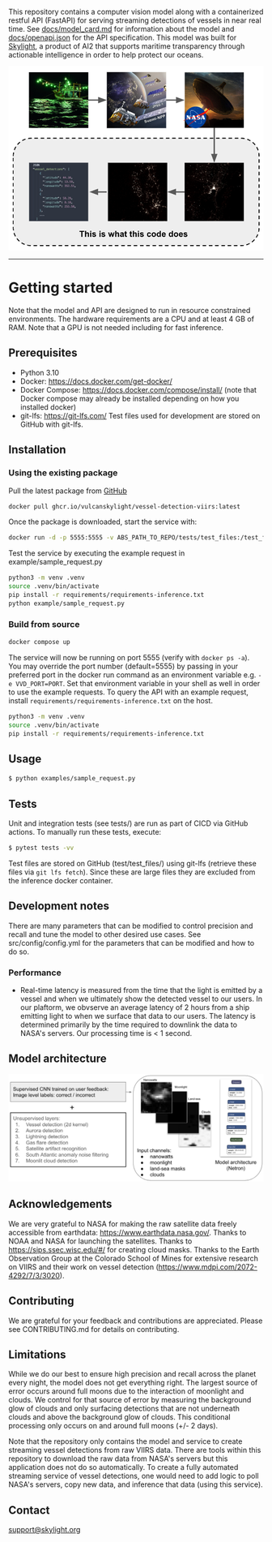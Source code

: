 This repository contains a computer vision model along with a containerized restful API (FastAPI) for serving streaming detections of vessels in near real time. See [docs/model_card.md](./docs/model_card.md) for information about the model and [docs/openapi.json](./docs/openapi.json) for the API specification. This model was built for [Skylight](https://www.skylight.global/), a product of AI2 that supports maritime transparency through actionable intelligence in order to help protect our oceans.

<p float="center">
  <img src="images/summary.png" width=700 >
</p>

---

# Getting started

Note that the model and API are designed to run in resource constrained environments. The hardware requirements are a CPU and at least 4 GB of RAM. Note that a GPU is not needed including for fast inference.

## Prerequisites

- Python 3.10
- Docker: https://docs.docker.com/get-docker/
- Docker Compose: https://docs.docker.com/compose/install/ (note that Docker compose may already be installed depending on how you installed docker)
- git-lfs: https://git-lfs.com/ Test files used for development are stored on GitHub with git-lfs.

## Installation

### Using the existing package

Pull the latest package from [GitHub](https://github.com/allenai/vessel-detection-viirs/pkgs/container/vessel-detection-viirs)

```bash
docker pull ghcr.io/vulcanskylight/vessel-detection-viirs:latest
```

Once the package is downloaded, start the service with:

```bash
docker run -d -p 5555:5555 -v ABS_PATH_TO_REPO/tests/test_files:/test_files/ ghcr.io/allenai/vessel-detection-viirs:latest
```

Test the service by executing the example request in example/sample_request.py

```bash
python3 -m venv .venv
source .venv/bin/activate
pip install -r requirements/requirements-inference.txt
python example/sample_request.py
```

### Build from source

```bash
docker compose up
```

The service will now be running on port 5555 (verify with `docker ps -a`). You may override the port number (default=5555) by passing in your preferred port in the docker run command as an environment variable e.g. `-e VVD_PORT=PORT`. Set that environment variable in your shell as well in order to use the example requests.
To query the API with an example request, install `requirements/requirements-inference.txt` on the host.

```bash
python3 -m venv .venv
source .venv/bin/activate
pip install -r requirements/requirements-inference.txt
```

## Usage

```bash
$ python examples/sample_request.py
```

## Tests

Unit and integration tests (see tests/) are run as part of CICD via GitHub actions. To manually run these tests, execute:

```bash
$ pytest tests -vv
```

Test files are stored on GitHub (test/test_files/) using git-lfs (retrieve these files via `git lfs fetch`). Since these are large files they are excluded from the inference docker container.

## Development notes

There are many parameters that can be modified to control precision and recall and tune the model to other desired use cases. See src/config/config.yml for the parameters that can be modified and how to do so.

### Performance

- Real-time latency is measured from the time that the light is emitted by a vessel and when we ultimately show the detected vessel to our users. In our plaftorm, we obvserve an average latency of 2 hours from a ship emitting light to when we surface that data to our users. The latency is determined primarily by the time required to downlink the data to NASA's servers. Our processing time is < 1 second.

## Model architecture

<p float="left">
  <img src="images/model_arch.png">
</p>

## Acknowledgements

We are very grateful to NASA for making the raw satellite data freely accessible from earthdata: https://www.earthdata.nasa.gov/. Thanks to NOAA and NASA for launching the satellites. Thanks to https://sips.ssec.wisc.edu/#/ for creating cloud masks. Thanks to the Earth Observation Group at the Colorado School of Mines for extensive research on VIIRS and their work on vessel detection (https://www.mdpi.com/2072-4292/7/3/3020).

## Contributing

We are grateful for your feedback and contributions are appreciated. Please see CONTRIBUTING.md for details on contributing.

## Limitations

While we do our best to ensure high precision and recall across the planet every night, the model does not get everything right. The largest source of error occurs around full moons due to the interaction of moonlight and clouds. We control for that source of error by measuring the background glow of clouds and only surfacing detections that are not underneath clouds and above the background glow of clouds. This conditional processing only occurs on and around full moons (+/- 2 days).

Note that the repository only contains the model and service to create streaming vessel detections from raw VIIRS data. There are tools within this repository to download the raw data from NASA's servers but this application does not do so automatically. To create a fully automated streaming service of vessel detections, one would need to add logic to poll NASA's servers, copy new data, and inference that data (using this service).

## Contact

support@skylight.org
